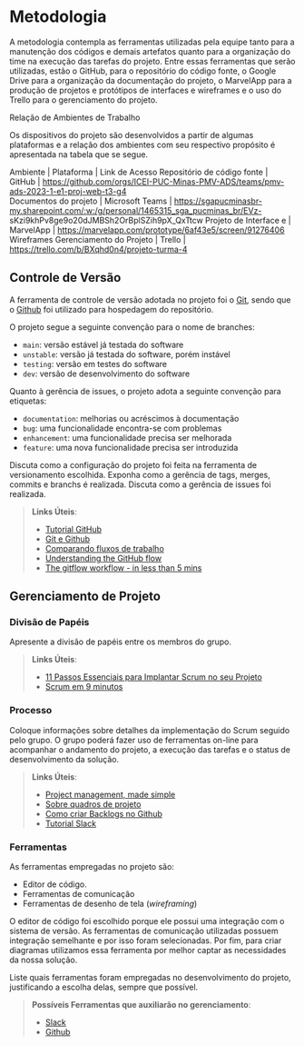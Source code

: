 
# Metodologia

A metodologia contempla as ferramentas utilizadas pela equipe tanto para a manutenção dos códigos e demais artefatos quanto para a organização do time na execução das tarefas do projeto. Entre essas ferramentas que serão utilizadas, estão o GitHub, para o repositório do código fonte, o Google Drive para a organização da documentação do projeto, o MarvelApp para a produção de projetos e protótipos de interfaces e wireframes e o uso do Trello para o gerenciamento do projeto. 

Relação de Ambientes de Trabalho 

Os dispositivos do projeto são desenvolvidos a partir de algumas plataformas e a relação dos ambientes com seu respectivo propósito é apresentada na tabela que se segue.  

Ambiente                      | Plataforma         | Link de Acesso 
Repositório de código fonte   | GitHub             | https://github.com/orgs/ICEI-PUC-Minas-PMV-ADS/teams/pmv-ads-2023-1-e1-proj-web-t3-g4  
Documentos do projeto         | Microsoft Teams    | https://sgapucminasbr-my.sharepoint.com/:w:/g/personal/1465315_sga_pucminas_br/EVz-                     sKzi9khPv8ge9o20dJMBSh2OrBplSZih9pX_QxTtcw 
Projeto de Interface e        | MarvelApp          | https://marvelapp.com/prototype/6af43e5/screen/91276406  
Wireframes 
Gerenciamento do Projeto      | Trello             | https://trello.com/b/BXqhd0n4/projeto-turma-4  

 

## Controle de Versão

A ferramenta de controle de versão adotada no projeto foi o
[Git](https://git-scm.com/), sendo que o [Github](https://github.com)
foi utilizado para hospedagem do repositório.

O projeto segue a seguinte convenção para o nome de branches:

- `main`: versão estável já testada do software
- `unstable`: versão já testada do software, porém instável
- `testing`: versão em testes do software
- `dev`: versão de desenvolvimento do software

Quanto à gerência de issues, o projeto adota a seguinte convenção para
etiquetas:

- `documentation`: melhorias ou acréscimos à documentação
- `bug`: uma funcionalidade encontra-se com problemas
- `enhancement`: uma funcionalidade precisa ser melhorada
- `feature`: uma nova funcionalidade precisa ser introduzida

Discuta como a configuração do projeto foi feita na ferramenta de versionamento escolhida. Exponha como a gerência de tags, merges, commits e branchs é realizada. Discuta como a gerência de issues foi realizada.

> **Links Úteis**:
> - [Tutorial GitHub](https://guides.github.com/activities/hello-world/)
> - [Git e Github](https://www.youtube.com/playlist?list=PLHz_AreHm4dm7ZULPAmadvNhH6vk9oNZA)
>  - [Comparando fluxos de trabalho](https://www.atlassian.com/br/git/tutorials/comparing-workflows)
> - [Understanding the GitHub flow](https://guides.github.com/introduction/flow/)
> - [The gitflow workflow - in less than 5 mins](https://www.youtube.com/watch?v=1SXpE08hvGs)

## Gerenciamento de Projeto

### Divisão de Papéis

Apresente a divisão de papéis entre os membros do grupo.

> **Links Úteis**:
> - [11 Passos Essenciais para Implantar Scrum no seu 
> Projeto](https://mindmaster.com.br/scrum-11-passos/)
> - [Scrum em 9 minutos](https://www.youtube.com/watch?v=XfvQWnRgxG0)

### Processo

Coloque  informações sobre detalhes da implementação do Scrum seguido pelo grupo. O grupo poderá fazer uso de ferramentas on-line para acompanhar o andamento do projeto, a execução das tarefas e o status de desenvolvimento da solução.
 
> **Links Úteis**:
> - [Project management, made simple](https://github.com/features/project-management/)
> - [Sobre quadros de projeto](https://docs.github.com/pt/github/managing-your-work-on-github/about-project-boards)
> - [Como criar Backlogs no Github](https://www.youtube.com/watch?v=RXEy6CFu9Hk)
> - [Tutorial Slack](https://slack.com/intl/en-br/)

### Ferramentas

As ferramentas empregadas no projeto são:

- Editor de código.
- Ferramentas de comunicação
- Ferramentas de desenho de tela (_wireframing_)

O editor de código foi escolhido porque ele possui uma integração com o
sistema de versão. As ferramentas de comunicação utilizadas possuem
integração semelhante e por isso foram selecionadas. Por fim, para criar
diagramas utilizamos essa ferramenta por melhor captar as
necessidades da nossa solução.

Liste quais ferramentas foram empregadas no desenvolvimento do projeto, justificando a escolha delas, sempre que possível.
 
> **Possíveis Ferramentas que auxiliarão no gerenciamento**: 
> - [Slack](https://slack.com/)
> - [Github](https://github.com/)

